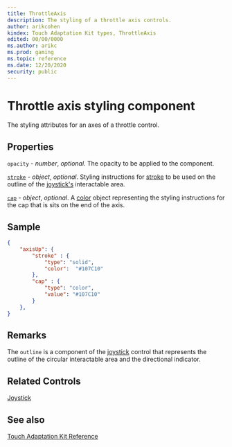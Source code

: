 ```yaml
---
title: ThrottleAxis
description: The styling of a throttle axis controls.
author: arikcohen
kindex: Touch Adaptation Kit types, ThrottleAxis
edited: 00/00/0000
ms.author: arikc
ms.prod: gaming
ms.topic: reference
ms.date: 12/20/2020
security: public
---
```


# Throttle axis styling component

The styling attributes for an axes of a throttle control.

## Properties

`opacity` - _number_, _optional_. The opacity to be applied to the component.

[`stroke`](game-streaming-touch-stroke.md) - _object_, _optional_. Styling instructions for [stroke](game-streaming-touch-stroke.md) to be used on the outline of the [joystick's](../controls/game-streaming-touch-joystick.md) interactable area.

[`cap`](game-streaming-touch-color.md) - _object_, _optional_. A [color](game-streaming-touch-color.md) object representing the styling instructions for the cap that is sits on the end of the axis.

## Sample

```JSON
{
    "axisUp": {
        "stroke" : {
            "type": "solid",
            "color":  "#107C10"
        },
        "cap" : {
            "type": "color",
            "value": "#107C10"
        }
    },
}
```

## Remarks

The `outline` is a component of the [joystick](../controls/game-streaming-touch-joystick.md) control that represents the outline of the circular interactable area and the directional indicator.

## Related Controls

[Joystick](../controls/game-streaming-touch-joystick.md)

## See also

[Touch Adaptation Kit Reference](../../../../system/overviews/game-streaming/game-streaming-touch-touch-adaptation-kit-overview.md)
